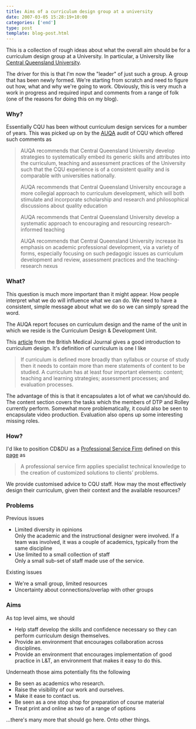 ```yaml
---
title: Aims of a curriculum design group at a university
date: 2007-03-05 15:28:19+10:00
categories: ['emd']
type: post
template: blog-post.html
---
```

This is a collection of rough ideas about what the overall aim should be for a curriculum design group at a University. In particular, a University like [Central Queensland University](http://www.cqu.edu.au/).

The driver for this is that I'm now the "leader" of just such a group. A group that has been newly formed. We're starting from scratch and need to figure out how, what and why we're going to work. Obviously, this is very much a work in progress and required input and comments from a range of folk (one of the reasons for doing this on my blog).

### Why?

Essentially CQU has been without curriculum design services for a number of years. This was picked up on by the [AUQA](http://www.auqa.edu.au/) audit of CQU which offered such comments as

> AUQA recommends that Central Queensland University develop strategies to systematically embed its generic skills and attributes into the curriculum, teaching and assessment practices of the University such that the CQU experience is of a consistent quality and is comparable with universities nationally.
> 
> AUQA recommends that Central Queensland University encourage a more collegial approach to curriculum development, which will both stimulate and incorporate scholarship and research and philosophical discussions about quality education
> 
> AUQA recommends that Central Queensland University develop a systematic approach to encouraging and resourcing research-informed teaching
> 
> AUQA recommends that Central Queensland University increase its emphasis on academic professional development, via a variety of forms, especially focusing on such pedagogic issues as curriculum development and review, assessment practices and the teaching-research nexus

### What?

This question is much more important than it might appear. How people interpret what we do will influence what we can do. We need to have a consistent, simple message about what we do so we can simply spread the word.

The AUQA report focuses on curriculum design and the name of the unit in which we reside is the Curriculum Design & Development Unit.

This [article](http://www.bmj.com/cgi/content/full/326/7383/268) from the British Medical Journal gives a good introduction to curriculum design. It's definition of curriculum is one I like

> If curriculum is defined more broadly than syllabus or course of study then it needs to contain more than mere statements of content to be studied. A curriculum has at least four important elements: content; teaching and learning strategies; assessment processes; and evaluation processes.

The advantage of this is that it encapsulates a lot of what we can/should do. The content section covers the tasks which the members of DTP and Rolley currently perform. Somewhat more problematically, it could also be seen to encapsulate video production. Evaluation also opens up some interesting missing roles.

### How?

I'd like to position CD&DU as a [Professional Service Firm](http://www.sbs.ox.ac.uk/ccc/Professional+Service+Firm.htm) defined on this [page](http://www.sbs.ox.ac.uk/ccc/Professional+Service+Firm.htm) as

> A professional service firm applies specialist technical knowledge to the creation of customized solutions to clients’ problems.

We provide customised advice to CQU staff. How may the most effectively design their curriculum, given their context and the available resources?

### Problems

Previous issues

- Limited diversity in opinions  
    Only the academic and the instructional designer were involved. If a team was involved, it was a couple of academics, typically from the same discipline
- Use limited to a small collection of staff  
    Only a small sub-set of staff made use of the service.

Existing issues

- We're a small group, limited resources
- Uncertainty about connections/overlap with other groups

### Aims

As top level aims, we should

- Help staff develop the skills and confidence necessary so they can perform curriculum design themselves.
- Provide an environment that encourages collaboration across disciplines.
- Provide an environment that encourages implementation of good practice in L&T, an environment that makes it easy to do this.

Underneath those aims potentially fits the following

- Be seen as academics who research.
- Raise the visibility of our work and ourselves.
- Make it ease to contact us.
- Be seen as a one stop shop for preparation of course material
- Treat print and online as two of a range of options

...there's many more that should go here. Onto other things.